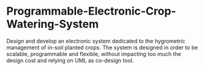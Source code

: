 # Programmable-Electronic-Crop-Watering-System
Design and develop an electronic system dedicated to the hygrometric management of in-soil planted crops. The system is designed in order to be scalable, programmable and flexible, without impacting too much the design cost and relying on UML as co-design tool.
